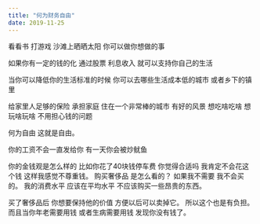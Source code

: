 ```yaml
---
title: "何为财务自由"
date: 2019-11-25
---
```


看看书 打游戏 沙滩上晒晒太阳 你可以做你想做的事  

如果你有一定的钱的化 通过股票 利息收入 就可以支持你自己的生活 

当你可以降低你的生活标准的时候 你可以去哪些生活成本低的城市  或者乡下的镇里

给家里人足够的保险 承担家庭 住在一个非常棒的城市 有好的风景  想吃啥吃啥 想玩啥玩啥 不用担心钱的问题 

何为自由 这就是自由。

你的工资不会一直发给你 有一天你会被炒鱿鱼

你的金钱观是怎么样的 比如你花了40块钱停车费 你觉得合适吗 我肯定不会花这个钱 这样我感觉不尊重钱。
购买奢侈品 是怎么看的？  如果我不需要 我不会买的。 我的消费水平 应该在平均水平 不应该购买一些昂贵的东西。

买了奢侈品后 你想要保持他的价值 方便以后可以卖掉它。 所以这个也是有负担。而且当你年老需要用钱 或者生病需要用钱 发现你没有钱了。